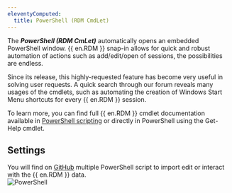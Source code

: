 ```yaml
---
eleventyComputed:
  title: PowerShell (RDM CmdLet)
---
```

The ***PowerShell (RDM CmLet)*** automatically opens an embedded PowerShell window. {{ en.RDM }} snap-in allows for quick and robust automation of actions such as add/edit/open of sessions, the possibilities are endless.  

Since its release, this highly-requested feature has become very useful in solving user requests. A quick search through our forum reveals many usages of the cmdlets, such as automating the creation of Windows Start Menu shortcuts for every {{ en.RDM }} session.  

To learn more, you can find full {{ en.RDM }} cmdlet documentation available in [PowerShell scripting](/rdm/windows/powershell-scripting/) or directly in PowerShell using the Get-Help cmdlet. 

## Settings 

You will find on [GitHub](https://github.com/Devolutions/RDMSamples-ps) multiple PowerShell script to import edit or interact with the {{ en.RDM }} data.  
![PowerShell](https://webdevolutions.azureedge.net/docs/en/rdm/windows/clip10369.png) 

